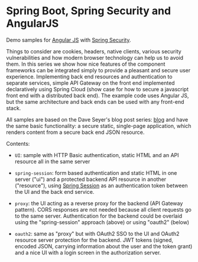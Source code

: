 # Spring Boot, Spring Security and AngularJS

Demo samples for [Angular JS](http://angularjs.org) with [Spring Security](http://projects.spring.io/spring-security). 

Things to consider are cookies, headers, native clients, various security vulnerabilities and how modern browser technology can help us to avoid them. In this series we show how nice features of the component frameworks can be integrated simply to provide a pleasant and secure user experience. Implementing back end resources and authentication to separate services, simple API Gateway on the front end implemented declaratively using Spring Cloud (show case for how to secure a javascript front end with a distributed back end). The example code uses Angular JS, but the same architecture and back ends can be used with any front-end stack.


All samples are based on the Dave Seyer's blog post series: [blog](http://spring.io/blog/2015/01/12/spring-and-angular-js-a-secure-single-page-application) and have the same basic functionality: a secure static, single-page application, which renders content from a secure back end JSON resource.  


Contents: 

* `UI`: sample with HTTP Basic authentication, static HTML and an API resource all in the same server

* `spring-session`: form based authentication and static HTML in one server ("ui") and a protected backend API resource in another ("resource"),  using [Spring Session](https://github.com/spring-projects/spring-session) as an authentication token between the UI and the back end service.

* `proxy`: the UI acting as a reverse proxy for the backend (API Gateway pattern). CORS responses are not needed because all client requests go to the same server. Authentication for the backend could be overlaid using the "spring-session" approach (above) or using "oauth2" (below)

* `oauth2`: same as "proxy" but with OAuth2 SSO to the UI and OAuth2 resource server protection for the backend. JWT tokens (signed, encoded JSON, carrying information about the user and the token grant) and a nice UI with a login screen in the authorization server.
